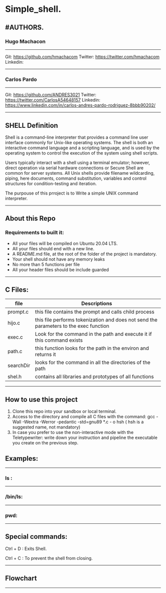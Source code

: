  # Simple_shell.

## #AUTHORS.

### Hugo Machacon

------------
Git: https://github.com/hmachacom
Twitter: https://twitter.com/hmachacom
Linkedin: 

------------
### Carlos Pardo

------------
Git: https://github.com/ANDRES3021
Twitter: https://twitter.com/CarlosA54648157
Linkedin: https://www.linkedin.com/in/carlos-andres-pardo-rodriguez-8bbb90202/

------------


## SHELL Definition
Shell is a command-line interpreter that provides a command line user interface commonly for Unix-like operating systems. The shell is both an interactive command language and a scripting language, and is used by the operating system to control the execution of the system using shell scripts.

Users typically interact with a shell using a terminal emulator; however, direct operation via serial hardware connections or Secure Shell are common for server systems. All Unix shells provide filename wildcarding, piping, here documents, command substitution, variables and control structures for condition-testing and iteration.

The purpouse of this prroject is to Write a simple UNIX command interpreter.

------------



## About this Repo

### Requirements to built it:
* All your files will be compiled on Ubuntu 20.04 LTS.
* All your files should end with a new line.
* A README.md file, at the root of the folder of the project is mandatory.
* Your shell should not have any memory leaks
* No more than 5 functions per file
* All your header files should be include guarded

------------



## C Files:
| file  |Descriptions   |
| ------------ | ------------ |
|  prompt.c  |  this file contains the prompt and calls child process |
| hijo.c   | this file performs  tokenization and does not send the parameters to the exec function  |
| exec.c   | Look for the command in the path and execute it if this command exists  |
|  path.c |  this function looks for the path in the environ and returns it |
| searchDir  |   looks for the command in all the directories of the path  |
| shel.h   |   contains all libraries and prototypes of all functions |

------------

## How to use this project
1. Clone this repo into your sandbox or local terminal.
2. Access to the directory and compile all C files with the command: gcc -Wall -Wextra -Werror -pedantic -std=gnu89 *.c - o hsh ( hsh is a suggested name, not mandatory)
3. In case you prefer to use the non-interactive mode with the Teletypewriter: write down your  instruction and pipeline the executable you create on the previous step.

## Examples:

------------

### ls :


------------

### /bin/ls:

------------

### pwd:

------------
## Special commands:

Ctrl + D : Exits Shell.

Ctrl + C : To prevent the shell from closing.

------------

## Flowchart

------------

